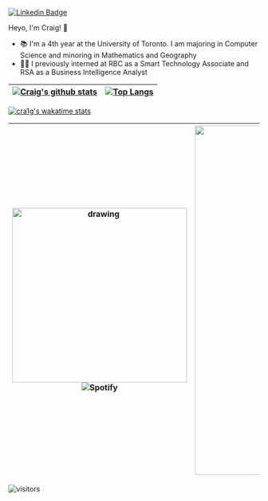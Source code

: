 [![Linkedin Badge](https://img.shields.io/badge/-craigdsouza28-blue?style=flat&logo=Linkedin&logoColor=white&link=https://www.linkedin.com/in/craigdsouza28/)](https://www.linkedin.com/in/craigdsouza28/)

Heyo, I'm Craig! 👋

- 📚 I'm a 4th year at the University of Toronto. I am majoring in Computer Science and minoring in Mathematics and Geography
- 👨‍💻 I previously interned at RBC as a Smart Technology Associate and RSA as a Business Intelligence Analyst




|[![Craig's github stats](https://github-readme-stats.vercel.app/api?username=cra1gg&theme=dark)](https://github.com/cra1gg?tab=repositories)|[![Top Langs](https://github-readme-stats.vercel.app/api/top-langs/?username=cra1gg&theme=dark&exclude_repo=officehours&layout=compact)](https://github.com/cra1gg?tab=repositories)|
|---|---|


[![cra1g's wakatime stats](https://github-readme-stats.vercel.app/api/wakatime?username=cra1g&theme=dark)](https://wakatime.com/@cra1g)







|<img src="https://media4.giphy.com/media/h4NIWLu1SaRDa1JnWR/giphy.gif" alt="drawing" width="350"/>![Spotify](https://novatorem-sooty-nu.vercel.app/api/spotify)|<img src="https://spotify-recently-played-readme.vercel.app/api?user=y551zk0ehxtn9hwqsyzwpz3ax" alt="spotify" width="700"/>|
|---|---|




![visitors](https://visitor-badge.glitch.me/badge?page_id=cra1gg.visitor-badge)


<!--
**cra1gg/cra1gg** is a ✨ _special_ ✨ repository because its `README.md` (this file) appears on your GitHub profile.

Here are some ideas to get you started:

- 🔭 I’m currently working on ...
- 🌱 I’m currently learning ...
- 👯 I’m looking to collaborate on ...
- 🤔 I’m looking for help with ...
- 💬 Ask me about ...
- 📫 How to reach me: ...
- 😄 Pronouns: ...
- ⚡ Fun fact: ...
-->

